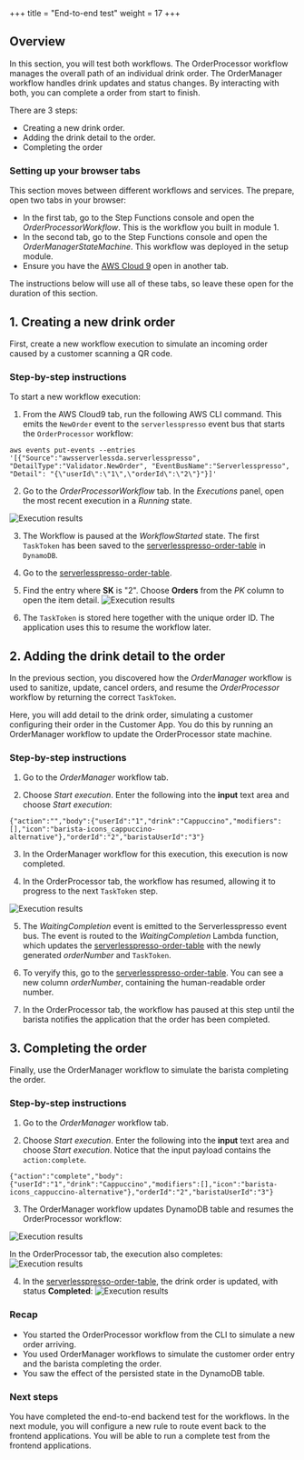 +++
title = "End-to-end test"
weight = 17
+++
## Overview

In this section, you will test both workflows. The OrderProcessor workflow manages the overall path of an individual drink order. The OrderManager workflow handles drink updates and status changes. By interacting with both, you can complete a order from start to finish.

There are 3 steps:
- Creating a new drink order.
- Adding the drink detail to the order.
- Completing the order

### Setting up your browser tabs

This section moves between different workflows and services. The prepare, open two tabs in your browser:

- In the first tab, go to the Step Functions console and open the *OrderProcessorWorkflow*. This is the workflow you built in module 1.
- In the second tab, go to the Step Functions console and open the *OrderManagerStateMachine*. This workflow was deployed in the setup module.
- Ensure you have the [AWS Cloud 9](https://console.aws.amazon.com/cloud9) open in another tab.

The instructions below will use all of these tabs, so leave these open for the duration of this section.

## 1. Creating a new drink order

First, create a new workflow execution to simulate an incoming order caused by a customer scanning a QR code.

### Step-by-step instructions ###

To start a new workflow execution:

1. From the AWS Cloud9 tab, run the following AWS CLI command. This emits the `NewOrder` event to the `serverlesspresso` event bus that starts the `OrderProcessor` workflow:
```
aws events put-events --entries '[{"Source":"awsserverlessda.serverlesspresso", "DetailType":"Validator.NewOrder", "EventBusName":"Serverlesspresso", "Detail": "{\"userId\":\"1\",\"orderId\":\"2\"}"}]'

```
2. Go to the *OrderProcessorWorkflow* tab. In the *Executions* panel, open the most recent execution in a *Running* state.

![Execution results](../images/se-mod3-events5-2.png)

3. The Workflow is paused at the *WorkflowStarted* state. The first `TaskToken` has been saved to the [serverlesspresso-order-table](https://console.aws.amazon.com/dynamodbv2/home?#item-explorer?initialTagKey=&maximize=true&table=serverlesspresso-order-table) in `DynamoDB`.

4. Go to the [serverlesspresso-order-table](https://console.aws.amazon.com/dynamodbv2/home?#item-explorer?initialTagKey=&maximize=true&table=serverlesspresso-order-table).

5. Find the entry where **SK** is "2". Choose **Orders** from the *PK* column to open the item detail.
![Execution results](../images/se-mod2-WaitingCompletion2.png)

6. The `TaskToken` is stored here together with the unique order ID. The application uses this to resume the workflow later.

## 2. Adding the drink detail to the order

In the previous section, you discovered how the *OrderManager* workflow is used to sanitize, update, cancel orders, and resume the *OrderProcessor* workflow by returning the correct `TaskToken`.

Here, you will add detail to the drink order, simulating a customer configuring their order in the Customer App. You do this by running an OrderManager workflow to update the OrderProcessor state machine.

### Step-by-step instructions ###

1. Go to the *OrderManager* workflow tab.

2. Choose *Start execution*. Enter the following into the **input** text area and choose *Start execution*:

```
{"action":"","body":{"userId":"1","drink":"Cappuccino","modifiers":[],"icon":"barista-icons_cappuccino-alternative"},"orderId":"2","baristaUserId":"3"}
```

3. In the OrderManager workflow for this execution, this execution is now completed.

4. In the OrderProcessor tab, the workflow has resumed, allowing it to progress to the next `TaskToken` step.

![Execution results](../images/se-mod2-WaitingCompletion4.png)

5. The *WaitingCompletion* event is emitted to the Serverlesspresso event bus. The event is routed to the *WaitingCompletion* Lambda function, which updates the [serverlesspresso-order-table](https://console.aws.amazon.com/dynamodbv2/home?#item-explorer?initialTagKey=&maximize=true&table=serverlesspresso-order-table) with the newly generated *orderNumber* and `TaskToken`.

6. To veryify this, go to the [serverlesspresso-order-table](https://console.aws.amazon.com/dynamodbv2/home?#item-explorer?initialTagKey=&maximize=true&table=serverlesspresso-order-table). You can see a new column *orderNumber*, containing the human-readable order number.

7. In the OrderProcessor tab, the workflow has paused at this step until the barista notifies the application that the order has been completed.

## 3. Completing the order

Finally, use the OrderManager workflow to simulate the barista completing the order.

### Step-by-step instructions ###

1. Go to the *OrderManager* workflow tab.

2. Choose *Start execution*. Enter the following into the **input** text area and choose *Start execution*. Notice that the input payload contains the `action:complete`.
```
{"action":"complete","body":{"userId":"1","drink":"Cappuccino","modifiers":[],"icon":"barista-icons_cappuccino-alternative"},"orderId":"2","baristaUserId":"3"}
```

3. The OrderManager workflow updates DynamoDB table and resumes the OrderProcessor workflow:

![Execution results](../images/se-mod2-WaitingCompletion5.png)

In the OrderProcessor tab, the execution also completes:
![Execution results](../images/se-mod2-WaitingCompletion6.png)

4. In the [serverlesspresso-order-table](https://console.aws.amazon.com/dynamodbv2/home?#item-explorer?initialTagKey=&maximize=true&table=serverlesspresso-order-table), the drink order is updated, with status **Completed**:
![Execution results](../images/se-mod2-WaitingCompletion7.png)

### Recap

- You started the OrderProcessor workflow from the CLI to simulate a new order arriving.
- You used OrderManager workflows to simulate the customer order entry and the barista completing the order.
- You saw the effect of the persisted state in the DynamoDB table.

### Next steps

You have completed the end-to-end backend test for the workflows. In the next module, you will configure a new rule to route event back to the frontend applications. You will be able to run a complete test from the frontend applications.
